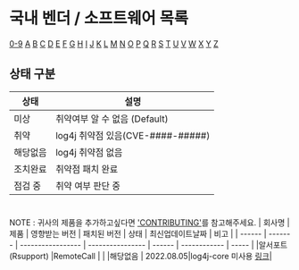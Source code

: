 # 국내 벤더 / 소프트웨어 목록 #

[0-9](Non-Alphabet.md) [A](A.md) [B](B.md)
[C](C.md) [D](D.md) [E](E.md)
[F](F.md) [G](G.md) [H](H.md)
[I](I.md) [J](J.md) [K](K.md)
[L](L.md) [M](M.md) [N](N.md)
[O](O.md) [P](P.md) [Q](Q.md)
[R](R.md) [S](S.md) [T](T.md)
[U](U.md) [V](V.md) [W](W.md)
[X](X.md) [Y](Y.md) [Z](Z.md)

## 상태 구분 ##
| 상태 | 설명 |
| ------ | ----------- |
| 미상 | 취약여부 알 수 없음 (Default) |
| 취약 | log4j 취약점 있음(CVE-####-#####) |
| 해당없음 | log4j 취약점 없음 |
| 조치완료 | 취약점 패치 완료 |
| 점검 중 | 취약 여부 판단 중 |

# #
NOTE : 귀사의 제품을 추가하고싶다면 ['CONTRIBUTING'](../CONTRIBUTING.md)를 참고해주세요.
| 회사명 | 제품 | 영향받는 버전 | 패치된 버전 | 상태 | 최신업데이트날짜 | 비고 |
| ------ | ------- | ----------------- | ---------------- | ------ | ------------ | ----- | 
|알서포트(Rsupport) |RemoteCall | | |해당없음 | 2022.08.05|log4j-core 미사용 [링크](https://www.remotecall.com/kr/notices/service/rsupport-security-notice-20211212/)|
